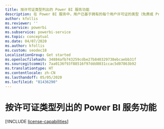 ```yaml
---
title: 按许可证类型列出的 Power BI 服务功能
description: 在 Power BI 服务中，用户已基于拥有的每个用户许可证的类型（免费或 Pro）定义了功能，以及与之交互的内容是否位于分配给 Power BI Premium 容量的工作区中。
author: kfollis
ms.reviewer: ''
ms.service: powerbi
ms.subservice: powerbi-service
ms.topic: conceptual
ms.date: 04/07/2020
ms.author: kfollis
ms.custom: seodec18
LocalizationGroup: Get started
ms.openlocfilehash: 34884afb743259cdbe27b840329738ebcaebb31f
ms.sourcegitcommit: 7aa0136f93f88516f97ddd8031ccac5d07863b92
ms.translationtype: HT
ms.contentlocale: zh-CN
ms.lasthandoff: 05/05/2020
ms.locfileid: "81436290"
---
```

# <a name="power-bi-service-features-by-license-type"></a>按许可证类型列出的 Power BI 服务功能

[!INCLUDE [license-capabilities](includes/license-capabilities.md)]
